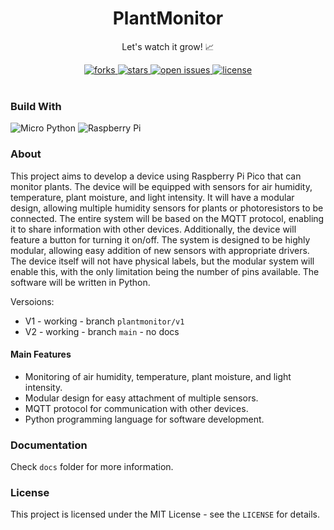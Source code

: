 <div align="center">
  
  <h1> PlantMonitor </h1>
  <p> Let's watch it grow! 📈 </p>

  <div>
    <a href="https://github.com/Deve-Lite/PlantMonitor/network/members">
      <img src="https://img.shields.io/github/forks/Deve-Lite/PlantMonitor" alt="forks" />
    </a>
    <a href="https://github.com/Deve-Lite/PlantMonitor/stargazers">
      <img src="https://img.shields.io/github/stars/Deve-Lite/PlantMonitor" alt="stars" />
    </a>
    <a href="https://github.com/Deve-Lite/PlantMonitor/issues/">
      <img src="https://img.shields.io/github/issues/Deve-Lite/PlantMonitor" alt="open issues" />
    </a>
    <a href="https://github.com/Deve-Lite/PlantMonitor/blob/master/LICENSE">
      <img src="https://img.shields.io/github/license/Deve-Lite/PlantMonitor" alt="license" />
    </a>
  </div>
</div>

<br/>

### Build With

![Micro Python](https://img.shields.io/badge/MicroPython-14354C?style=for-the-badge&logo=micropython&logoColor=white&style=flat)
![Raspberry Pi](https://img.shields.io/badge/-Raspberry%20Pi%20Pico%20W-C51A4A?style=for-the-badge&logo=Raspberry-Pi&logoColor=white&style=flat)

### About

This project aims to develop a device using Raspberry Pi Pico that can monitor plants. The device will be equipped with sensors for air humidity, temperature, plant moisture, and light intensity. It will have a modular design, allowing multiple humidity sensors for plants or photoresistors to be connected. The entire system will be based on the MQTT protocol, enabling it to share information with other devices. Additionally, the device will feature a button for turning it on/off. The system is designed to be highly modular, allowing easy addition of new sensors with appropriate drivers. The device itself will not have physical labels, but the modular system will enable this, with the only limitation being the number of pins available. The software will be written in Python.

Versoions:
- V1 - working - branch `plantmonitor/v1`
- V2 - working - branch `main` - no docs

#### Main Features
- Monitoring of air humidity, temperature, plant moisture, and light intensity.
- Modular design for easy attachment of multiple sensors.
- MQTT protocol for communication with other devices.
- Python programming language for software development.

### Documentation 

Check `docs` folder for more information.

### License
This project is licensed under the MIT License - see the `LICENSE` for details.